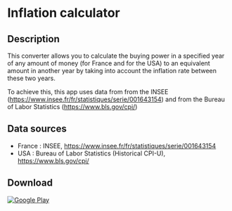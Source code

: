 # Inflation calculator #
## Description ##
This converter allows you to calculate the buying power in a specified year of any amount of money (for France and for the USA) to an equivalent amount in another year by taking into account the inflation rate between these two years.<br />

To achieve this, this app uses data from from the INSEE (https://www.insee.fr/fr/statistiques/serie/001643154) and from the Bureau of Labor Statistics (https://www.bls.gov/cpi/)

## Data sources ##
- France : INSEE, https://www.insee.fr/fr/statistiques/serie/001643154
- USA : Bureau of Labor Statistics (Historical CPI-U), https://www.bls.gov/cpi/

## Download ##
[![Google Play](http://developer.android.com/images/brand/fr_generic_rgb_wo_60.png)](https://play.google.com/store/apps/details?id=fr.corenting.convertisseureurofranc)
